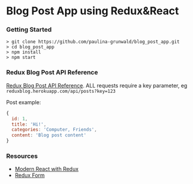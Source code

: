 # Blog Post App using Redux&React

### Getting Started

```
> git clone https://github.com/paulina-grunwald/blog_post_app.git
> cd blog_post_app
> npm install
> npm start
```

### Redux Blog Post API Reference

[Redux Blog Post API Reference](http://reduxblog.herokuapp.com/). ALL requests require a key parameter, eg `reduxblog.herokuapp.com/api/posts?key=123`

Post example:

```javascript
{
  id: 1,
  title: 'Hi!',
  categories: 'Computer, Friends',
  content: 'Blog post content'
}
```

### Resources 
- [Modern React with Redux](https://www.udemy.com/react-redux/)
- [Redux Form](https://redux-form.com/7.4.2/)